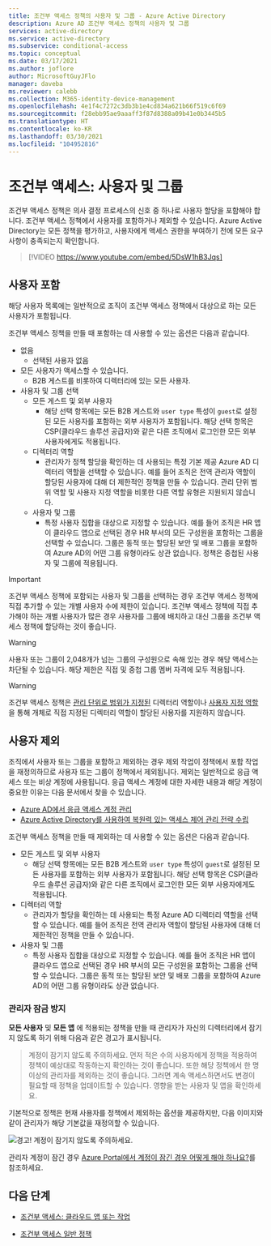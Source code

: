 ```yaml
---
title: 조건부 액세스 정책의 사용자 및 그룹 - Azure Active Directory
description: Azure AD 조건부 액세스 정책의 사용자 및 그룹
services: active-directory
ms.service: active-directory
ms.subservice: conditional-access
ms.topic: conceptual
ms.date: 03/17/2021
ms.author: joflore
author: MicrosoftGuyJFlo
manager: daveba
ms.reviewer: calebb
ms.collection: M365-identity-device-management
ms.openlocfilehash: 4e1f4c7272c3db3b1e4cd834a621b66f519c6f69
ms.sourcegitcommit: f28ebb95ae9aaaff3f87d8388a09b41e0b3445b5
ms.translationtype: HT
ms.contentlocale: ko-KR
ms.lasthandoff: 03/30/2021
ms.locfileid: "104952816"
---
```

# <a name="conditional-access-users-and-groups"></a>조건부 액세스: 사용자 및 그룹

조건부 액세스 정책은 의사 결정 프로세스의 신호 중 하나로 사용자 할당을 포함해야 합니다. 조건부 액세스 정책에서 사용자를 포함하거나 제외할 수 있습니다. Azure Active Directory는 모든 정책을 평가하고, 사용자에게 액세스 권한을 부여하기 전에 모든 요구 사항이 충족되는지 확인합니다. 

> [!VIDEO https://www.youtube.com/embed/5DsW1hB3Jqs]

## <a name="include-users"></a>사용자 포함

해당 사용자 목록에는 일반적으로 조직이 조건부 액세스 정책에서 대상으로 하는 모든 사용자가 포함됩니다. 

조건부 액세스 정책을 만들 때 포함하는 데 사용할 수 있는 옵션은 다음과 같습니다.

- 없음
   - 선택된 사용자 없음
- 모든 사용자가 액세스할 수 있습니다.
   - B2B 게스트를 비롯하여 디렉터리에 있는 모든 사용자.
- 사용자 및 그룹 선택
   - 모든 게스트 및 외부 사용자
      - 해당 선택 항목에는 모든 B2B 게스트와 `user type` 특성이 `guest`로 설정된 모든 사용자를 포함하는 외부 사용자가 포함됩니다. 해당 선택 항목은 CSP(클라우드 솔루션 공급자)와 같은 다른 조직에서 로그인한 모든 외부 사용자에게도 적용됩니다. 
   - 디렉터리 역할
      - 관리자가 정책 할당을 확인하는 데 사용되는 특정 기본 제공 Azure AD 디렉터리 역할을 선택할 수 있습니다. 예를 들어 조직은 전역 관리자 역할이 할당된 사용자에 대해 더 제한적인 정책을 만들 수 있습니다. 관리 단위 범위 역할 및 사용자 지정 역할을 비롯한 다른 역할 유형은 지원되지 않습니다.
   - 사용자 및 그룹
      - 특정 사용자 집합을 대상으로 지정할 수 있습니다. 예를 들어 조직은 HR 앱이 클라우드 앱으로 선택된 경우 HR 부서의 모든 구성원을 포함하는 그룹을 선택할 수 있습니다. 그룹은 동적 또는 할당된 보안 및 배포 그룹을 포함하여 Azure AD의 어떤 그룹 유형이라도 상관 없습니다. 정책은 중첩된 사용자 및 그룹에 적용됩니다.

> [!IMPORTANT]
> 조건부 액세스 정책에 포함되는 사용자 및 그룹을 선택하는 경우 조건부 액세스 정책에 직접 추가할 수 있는 개별 사용자 수에 제한이 있습니다. 조건부 액세스 정책에 직접 추가해야 하는 개별 사용자가 많은 경우 사용자를 그룹에 배치하고 대신 그룹을 조건부 액세스 정책에 할당하는 것이 좋습니다.

> [!WARNING]
> 사용자 또는 그룹이 2,048개가 넘는 그룹의 구성원으로 속해 있는 경우 해당 액세스는 차단될 수 있습니다. 해당 제한은 직접 및 중첩 그룹 멤버 자격에 모두 적용됩니다.

> [!WARNING]
> 조건부 액세스 정책은 [관리 단위로 범위가 지정된](../roles/admin-units-assign-roles.md) 디렉터리 역할이나 [사용자 지정 역할](../roles/custom-create.md)을 통해 개체로 직접 지정된 디렉터리 역할이 할당된 사용자를 지원하지 않습니다.

## <a name="exclude-users"></a>사용자 제외

조직에서 사용자 또는 그룹을 포함하고 제외하는 경우 제외 작업이 정책에서 포함 작업을 재정의하므로 사용자 또는 그룹이 정책에서 제외됩니다. 제외는 일반적으로 응급 액세스 또는 비상 계정에 사용됩니다. 응급 액세스 계정에 대한 자세한 내용과 해당 계정이 중요한 이유는 다음 문서에서 찾을 수 있습니다. 

* [Azure AD에서 응급 액세스 계정 관리](../roles/security-emergency-access.md)
* [Azure Active Directory를 사용하여 복원력 있는 액세스 제어 관리 전략 수립](../authentication/concept-resilient-controls.md)

조건부 액세스 정책을 만들 때 제외하는 데 사용할 수 있는 옵션은 다음과 같습니다.

- 모든 게스트 및 외부 사용자
   - 해당 선택 항목에는 모든 B2B 게스트와 `user type` 특성이 `guest`로 설정된 모든 사용자를 포함하는 외부 사용자가 포함됩니다. 해당 선택 항목은 CSP(클라우드 솔루션 공급자)와 같은 다른 조직에서 로그인한 모든 외부 사용자에게도 적용됩니다. 
- 디렉터리 역할
   - 관리자가 할당을 확인하는 데 사용되는 특정 Azure AD 디렉터리 역할을 선택할 수 있습니다. 예를 들어 조직은 전역 관리자 역할이 할당된 사용자에 대해 더 제한적인 정책을 만들 수 있습니다.
- 사용자 및 그룹
   - 특정 사용자 집합을 대상으로 지정할 수 있습니다. 예를 들어 조직은 HR 앱이 클라우드 앱으로 선택된 경우 HR 부서의 모든 구성원을 포함하는 그룹을 선택할 수 있습니다. 그룹은 동적 또는 할당된 보안 및 배포 그룹을 포함하여 Azure AD의 어떤 그룹 유형이라도 상관 없습니다.

### <a name="preventing-administrator-lockout"></a>관리자 잠금 방지

**모든 사용자** 및 **모든 앱** 에 적용되는 정책을 만들 때 관리자가 자신의 디렉터리에서 잠기지 않도록 하기 위해 다음과 같은 경고가 표시됩니다.

> 계정이 잠기지 않도록 주의하세요. 먼저 적은 수의 사용자에게 정책을 적용하여 정책이 예상대로 작동하는지 확인하는 것이 좋습니다. 또한 해당 정책에서 한 명 이상의 관리자를 제외하는 것이 좋습니다. 그러면 계속 액세스하면서도 변경이 필요할 때 정책을 업데이트할 수 있습니다. 영향을 받는 사용자 및 앱을 확인하세요.

기본적으로 정책은 현재 사용자를 정책에서 제외하는 옵션을 제공하지만, 다음 이미지와 같이 관리자가 해당 기본값을 재정의할 수 있습니다. 

![경고! 계정이 잠기지 않도록 주의하세요.](./media/concept-conditional-access-users-groups/conditional-access-users-and-groups-lockout-warning.png)

관리자 계정이 잠긴 경우 [Azure Portal에서 계정이 잠긴 경우 어떻게 해야 하나요?](troubleshoot-conditional-access.md#what-to-do-if-you-are-locked-out-of-the-azure-portal)를 참조하세요.

## <a name="next-steps"></a>다음 단계

- [조건부 액세스: 클라우드 앱 또는 작업](concept-conditional-access-cloud-apps.md)

- [조건부 액세스 일반 정책](concept-conditional-access-policy-common.md)
